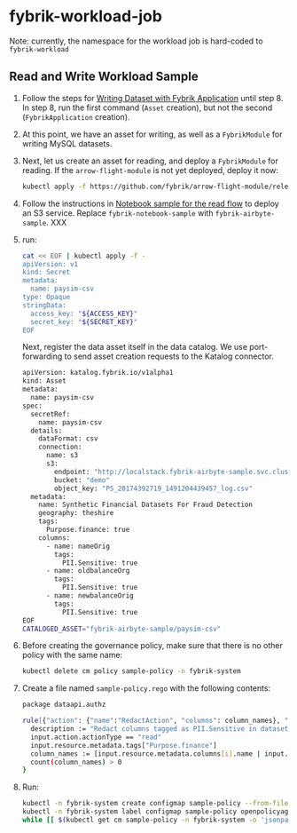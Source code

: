 # fybrik-workload-job

Note: currently, the namespace for the workload job is hard-coded to `fybrik-workload`

## Read and Write Workload Sample

1. Follow the steps for [Writing Dataset with Fybrik Application](https://github.com/fybrik/airbyte-module/blob/main/fybrik/README_mysql.md) until step 8. In step 8, run the first command (`Asset` creation), but not the second (`FybrikApplication` creation).

1. At this point, we have an asset for writing, as well as a `FybrikModule` for writing MySQL datasets.

1. Next, let us create an asset for reading, and deploy a `FybrikModule` for reading. If the `arrow-flight-module` is not yet deployed, deploy it now:
   ```bash
   kubectl apply -f https://github.com/fybrik/arrow-flight-module/releases/download/v0.11.0/module.yaml -n fybrik-system   
   ```

1. Follow the instructions in [Notebook sample for the read flow](https://fybrik.io/v1.3/samples/notebook-read/) to deploy an S3 service. Replace `fybrik-notebook-sample` with `fybrik-airbyte-sample`. XXX

1. run:
   ```bash
   cat << EOF | kubectl apply -f -
   apiVersion: v1
   kind: Secret
   metadata:
     name: paysim-csv
   type: Opaque
   stringData:
     access_key: "${ACCESS_KEY}"
     secret_key: "${SECRET_KEY}"
   EOF   
   ```
   Next, register the data asset itself in the data catalog. We use port-forwarding to send asset creation requests to the Katalog connector.
   ```bash
   apiVersion: katalog.fybrik.io/v1alpha1
   kind: Asset
   metadata:
     name: paysim-csv
   spec:
     secretRef:
       name: paysim-csv
     details:
       dataFormat: csv
       connection:
         name: s3
         s3:
           endpoint: "http://localstack.fybrik-airbyte-sample.svc.cluster.local:4566"
           bucket: "demo"
           object_key: "PS_20174392719_1491204439457_log.csv"
     metadata:
       name: Synthetic Financial Datasets For Fraud Detection
       geography: theshire
       tags:
         Purpose.finance: true
       columns:
         - name: nameOrig
           tags:
             PII.Sensitive: true
         - name: oldbalanceOrg
           tags:
             PII.Sensitive: true
         - name: newbalanceOrig
           tags:
             PII.Sensitive: true
   EOF
   CATALOGED_ASSET="fybrik-airbyte-sample/paysim-csv"
   ```

1. Before creating the governance policy, make sure that there is no other policy with the same name:
   ```bash
   kubectl delete cm policy sample-policy -n fybrik-system
   ```

1. Create a file named `sample-policy.rego` with the following contents:
   ```bash
   package dataapi.authz

   rule[{"action": {"name":"RedactAction", "columns": column_names}, "policy": description}] {
     description := "Redact columns tagged as PII.Sensitive in datasets tagged with Purpose.finance = true"
     input.action.actionType == "read"
     input.resource.metadata.tags["Purpose.finance"]
     column_names := [input.resource.metadata.columns[i].name | input.resource.metadata.columns[i].tags["PII.Sensitive"]]
     count(column_names) > 0
   }
   ```

1. Run:
   ```bash
   kubectl -n fybrik-system create configmap sample-policy --from-file=sample-policy.rego
   kubectl -n fybrik-system label configmap sample-policy openpolicyagent.org/policy=rego
   while [[ $(kubectl get cm sample-policy -n fybrik-system -o 'jsonpath={.metadata.annotations.openpolicyagent\.org/policy-status}') != '{"status":"ok"}' ]]; do echo "waiting for policy to be applied" && sleep 5; done
   ```
